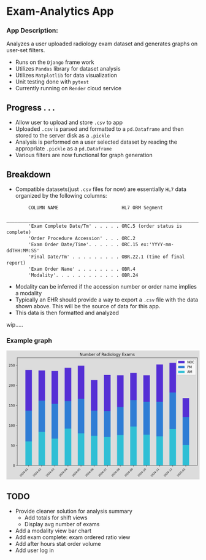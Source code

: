 # Exam-Analytics App
### App Description: <br>
Analyzes a user uploaded radiology exam dataset and generates graphs on user-set filters.

- Runs on the `Django` frame work
- Utilizes `Pandas` library for dataset analysis
- Utilizes `Matplotlib` for data visualization
- Unit testing done with `pytest`
- Currently running on `Render` cloud service

## Progress . . .
- Allow user to upload and store `.csv` to app
- Uploaded `.csv` is parsed and formatted to a `pd.Dataframe` and then stored to the server disk as a `.pickle`
- Analysis is performed on a user selected dataset by reading the appropriate `.pickle` as a `pd.Dataframe` 
- Various filters are now functional for graph generation

## Breakdown
- Compatible datasets(just `.csv` files for now) are essentially `HL7` data organized by the following columns:

```
        COLUMN NAME                       HL7 ORM Segment
        ______________________________________________________________________
        'Exam Complete Date/Tm' . . . . . ORC.5 (order status is complete)
        'Order Procedure Accession' . . . ORC.2
        'Exam Order Date/Time'. . . . . . ORC.15 ex:'YYYY-mm-ddTHH:MM:SS'
        'Final Date/Tm' . . . . . . . . . OBR.22.1 (time of final report)
        'Exam Order Name' . . . . . . . . OBR.4
        'Modality'. . . . . . . . . . . . OBR.24
```
- Modality can be inferred if the accession number or order name implies a modality
- Typically an EHR should provide a way to export a `.csv` file with the data shown above. This will be the source of data for this app. 
- This data is then formatted and analyzed

wip.....

### Example graph

![](/img/grph.png)

## TODO

- Provide cleaner solution for analysis summary
    - Add totals for shift views
    - Display avg number of exams
- Add a modality view bar chart
- Add exam complete: exam ordered ratio view
- Add after hours stat order volume
- Add user log in
